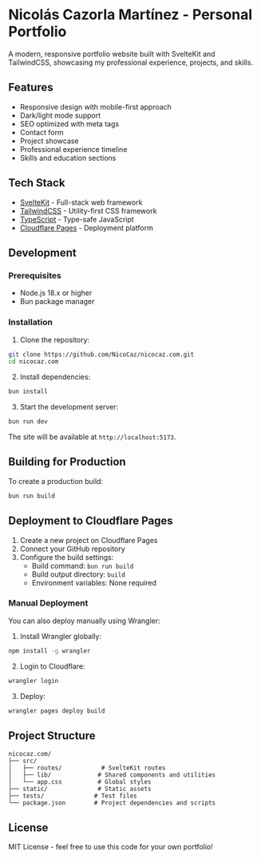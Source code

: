 # Nicolás Cazorla Martínez - Personal Portfolio

A modern, responsive portfolio website built with SvelteKit and TailwindCSS, showcasing my professional experience, projects, and skills.

## Features

- Responsive design with mobile-first approach
- Dark/light mode support
- SEO optimized with meta tags
- Contact form
- Project showcase
- Professional experience timeline
- Skills and education sections

## Tech Stack

- [SvelteKit](https://kit.svelte.dev/) - Full-stack web framework
- [TailwindCSS](https://tailwindcss.com/) - Utility-first CSS framework
- [TypeScript](https://www.typescriptlang.org/) - Type-safe JavaScript
- [Cloudflare Pages](https://pages.cloudflare.com/) - Deployment platform

## Development

### Prerequisites

- Node.js 18.x or higher
- Bun package manager

### Installation

1. Clone the repository:
```bash
git clone https://github.com/NicoCaz/nicocaz.com.git
cd nicocaz.com
```

2. Install dependencies:
```bash
bun install
```

3. Start the development server:
```bash
bun run dev
```

The site will be available at `http://localhost:5173`.

## Building for Production

To create a production build:

```bash
bun run build
```

## Deployment to Cloudflare Pages

1. Create a new project on Cloudflare Pages
2. Connect your GitHub repository
3. Configure the build settings:
   - Build command: `bun run build`
   - Build output directory: `build`
   - Environment variables: None required

### Manual Deployment

You can also deploy manually using Wrangler:

1. Install Wrangler globally:
```bash
npm install -g wrangler
```

2. Login to Cloudflare:
```bash
wrangler login
```

3. Deploy:
```bash
wrangler pages deploy build
```

## Project Structure

```
nicocaz.com/
├── src/
│   ├── routes/           # SvelteKit routes
│   ├── lib/             # Shared components and utilities
│   └── app.css          # Global styles
├── static/              # Static assets
├── tests/              # Test files
└── package.json        # Project dependencies and scripts
```

## License

MIT License - feel free to use this code for your own portfolio!
